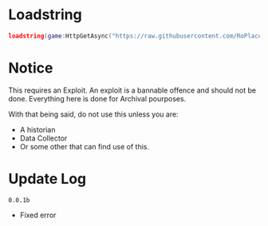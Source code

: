 # Loadstring
```lua
loadstring(game:HttpGetAsync("https://raw.githubusercontent.com/RoPlaceAPI/RoPlaceAPI_DataCollector/main/src/main.lua"))()
```

# Notice
This requires an Exploit. An exploit is a bannable offence and should not be done. Everything here is done for Archival pourposes. 

With that being said, do not use this unless you are: 
- A historian
- Data Collector
- Or some other that can find use of this.

# Update Log
`0.0.1b`
- Fixed error
